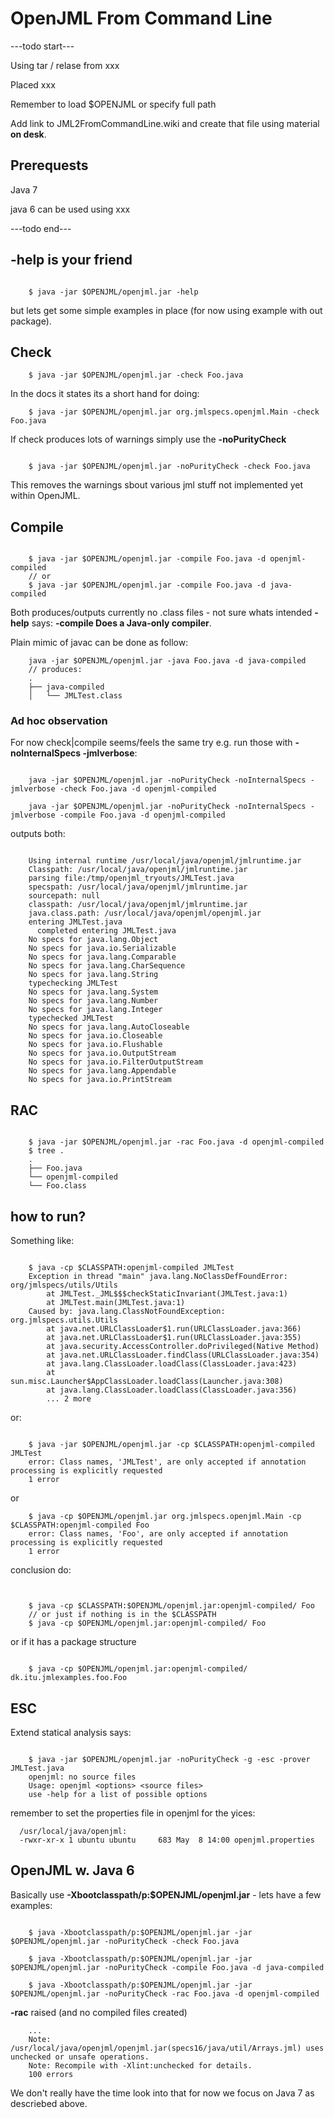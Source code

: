 # OpenJML From Command Line #

---todo start---

Using tar / relase from xxx

Placed xxx

Remember to load $OPENJML or specify full path

Add link to JML2FromCommandLine.wiki and create that file
using material **on desk**.

## Prerequests ##

Java 7

java 6 can be used using xxx


---todo end---


## -help is your friend ##

```

    $ java -jar $OPENJML/openjml.jar -help

```

but lets get some simple examples in place (for now using example
with out package).

## Check ##

```
    $ java -jar $OPENJML/openjml.jar -check Foo.java
```

In the docs it states its a short hand for doing:

```
    $ java -jar $OPENJML/openjml.jar org.jmlspecs.openjml.Main -check Foo.java
```

If check produces lots of warnings simply use the **-noPurityCheck**

```

    $ java -jar $OPENJML/openjml.jar -noPurityCheck -check Foo.java
```

This removes the warnings sbout various jml stuff not implemented yet
within OpenJML.

## Compile ##

```

    $ java -jar $OPENJML/openjml.jar -compile Foo.java -d openjml-compiled
    // or 
    $ java -jar $OPENJML/openjml.jar -compile Foo.java -d java-compiled

```

Both produces/outputs currently no .class files - not sure whats
intended **-help** says: **-compile Does a Java-only compiler**.

Plain mimic of javac can be done as follow:


```
    java -jar $OPENJML/openjml.jar -java Foo.java -d java-compiled
    // produces:
    .
    ├── java-compiled
    │   └── JMLTest.class
```


### Ad hoc observation ###

For now check|compile seems/feels the same try e.g. run those with
**-noInternalSpecs -jmlverbose**:

```

    java -jar $OPENJML/openjml.jar -noPurityCheck -noInternalSpecs -jmlverbose -check Foo.java -d openjml-compiled

    java -jar $OPENJML/openjml.jar -noPurityCheck -noInternalSpecs -jmlverbose -compile Foo.java -d openjml-compiled

```

outputs both:

```

    Using internal runtime /usr/local/java/openjml/jmlruntime.jar
    Classpath: /usr/local/java/openjml/jmlruntime.jar
    parsing file:/tmp/openjml_tryouts/JMLTest.java
    specspath: /usr/local/java/openjml/jmlruntime.jar
    sourcepath: null
    classpath: /usr/local/java/openjml/jmlruntime.jar
    java.class.path: /usr/local/java/openjml/openjml.jar
    entering JMLTest.java
      completed entering JMLTest.java
    No specs for java.lang.Object
    No specs for java.io.Serializable
    No specs for java.lang.Comparable
    No specs for java.lang.CharSequence
    No specs for java.lang.String
    typechecking JMLTest
    No specs for java.lang.System
    No specs for java.lang.Number
    No specs for java.lang.Integer
    typechecked JMLTest
    No specs for java.lang.AutoCloseable
    No specs for java.io.Closeable
    No specs for java.io.Flushable
    No specs for java.io.OutputStream
    No specs for java.io.FilterOutputStream
    No specs for java.lang.Appendable
    No specs for java.io.PrintStream

```


## RAC ##

```

    $ java -jar $OPENJML/openjml.jar -rac Foo.java -d openjml-compiled
    $ tree .
    .
    ├── Foo.java
    └── openjml-compiled
	└── Foo.class
```


## how to run? ##

Something like:

```

    $ java -cp $CLASSPATH:openjml-compiled JMLTest
    Exception in thread "main" java.lang.NoClassDefFoundError: org/jmlspecs/utils/Utils
	    at JMLTest._JML$$$checkStaticInvariant(JMLTest.java:1)
	    at JMLTest.main(JMLTest.java:1)
    Caused by: java.lang.ClassNotFoundException: org.jmlspecs.utils.Utils
	    at java.net.URLClassLoader$1.run(URLClassLoader.java:366)
	    at java.net.URLClassLoader$1.run(URLClassLoader.java:355)
	    at java.security.AccessController.doPrivileged(Native Method)
	    at java.net.URLClassLoader.findClass(URLClassLoader.java:354)
	    at java.lang.ClassLoader.loadClass(ClassLoader.java:423)
	    at sun.misc.Launcher$AppClassLoader.loadClass(Launcher.java:308)
	    at java.lang.ClassLoader.loadClass(ClassLoader.java:356)
	    ... 2 more

```

or:

```

    $ java -jar $OPENJML/openjml.jar -cp $CLASSPATH:openjml-compiled JMLTest
    error: Class names, 'JMLTest', are only accepted if annotation processing is explicitly requested
    1 error

```


or

```
    $ java -cp $OPENJML/openjml.jar org.jmlspecs.openjml.Main -cp $CLASSPATH:openjml-compiled Foo
    error: Class names, 'Foo', are only accepted if annotation processing is explicitly requested
    1 error
```

conclusion do:

```


    $ java -cp $CLASSPATH:$OPENJML/openjml.jar:openjml-compiled/ Foo
    // or just if nothing is in the $CLASSPATH
    $ java -cp $OPENJML/openjml.jar:openjml-compiled/ Foo
```

or if it has a package structure

```

    $ java -cp $OPENJML/openjml.jar:openjml-compiled/ dk.itu.jmlexamples.foo.Foo

```


## ESC ##

Extend statical analysis says:

```

    $ java -jar $OPENJML/openjml.jar -noPurityCheck -g -esc -prover JMLTest.java
    openjml: no source files
    Usage: openjml <options> <source files>
    use -help for a list of possible options
```

remember to set the properties file in openjml for the yices:

```
  /usr/local/java/openjml:
  -rwxr-xr-x 1 ubuntu ubuntu     683 May  8 14:00 openjml.properties
```


## OpenJML w. Java 6 ##

Basically use **-Xbootclasspath/p:$OPENJML/openjml.jar** - lets have a few examples:

```

    $ java -Xbootclasspath/p:$OPENJML/openjml.jar -jar $OPENJML/openjml.jar -noPurityCheck -check Foo.java

    $ java -Xbootclasspath/p:$OPENJML/openjml.jar -jar $OPENJML/openjml.jar -noPurityCheck -compile Foo.java -d java-compiled
    
    $ java -Xbootclasspath/p:$OPENJML/openjml.jar -jar $OPENJML/openjml.jar -noPurityCheck -rac Foo.java -d openjml-compiled

```

**-rac** raised (and no compiled files created)

```
    ...
    Note: /usr/local/java/openjml/openjml.jar(specs16/java/util/Arrays.jml) uses unchecked or unsafe operations.
    Note: Recompile with -Xlint:unchecked for details.
    100 errors
```

We don't really have the time look into that for now we focus on Java 7 as
descriebed above.